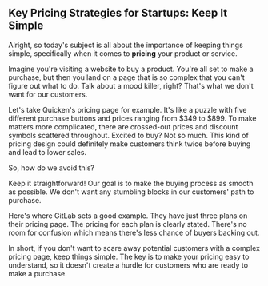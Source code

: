 ## Key Pricing Strategies for Startups: Keep It Simple
Alright, so today's subject is all about the importance of keeping things simple, specifically when it comes to **pricing** your product or service.

Imagine you're visiting a website to buy a product. You're all set to make a purchase, but then you land on a page that is so complex that you can't figure out what to do. Talk about a mood killer, right? That's what we don't want for our customers. 

Let's take Quicken's pricing page for example. It's like a puzzle with five different purchase buttons and prices ranging from $349 to $899. To make matters more complicated, there are crossed-out prices and discount symbols scattered throughout. Excited to buy? Not so much. This kind of pricing design could definitely make customers think twice before buying and lead to lower sales.

So, how do we avoid this? 

Keep it straightforward! Our goal is to make the buying process as smooth as possible. We don't want any stumbling blocks in our customers' path to purchase.

Here's where GitLab sets a good example. They have just three plans on their pricing page. The pricing for each plan is clearly stated. There's no room for confusion which means there's less chance of buyers backing out. 

In short, if you don't want to scare away potential customers with a complex pricing page, keep things simple. The key is to make your pricing easy to understand, so it doesn't create a hurdle for customers who are ready to make a purchase.
